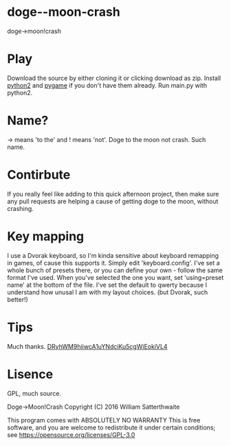 # doge--moon-crash
doge->moon!crash

# Play
Download the source by either cloning it or clicking download as zip. Install [python2](https://www.python.org/) and [pygame](http://pygame.org/download.shtml) if you don't have them already. Run main.py with python2.

# Name?
-> means 'to the' and ! means 'not'. Doge to the moon not crash. Such name.

# Contirbute
If you really feel like adding to this quick afternoon project, then make sure any pull requests are helping a cause of getting doge to the moon, without crashing.

# Key mapping
I use a Dvorak keyboard, so I'm kinda sensitive about keyboard remapping in games, of cause this supports it. Simply edit 'keyboard.config'. I've set a whole bunch of presets there, or you can define your own - follow the same format I've used. When you've selected the one you want, set 'using=preset name' at the bottom of the file. I've set the default to qwerty because I understand how unusal I am with my layout choices. (but Dvorak, such better!)

# Tips
Much thanks. [DRyhWM9hiiwcA1uYNdciKu5cgWiEokiVL4](dogecoin:DRyhWM9hiiwcA1uYNdciKu5cgWiEokiVL4)

# Lisence
GPL, much source.

Doge->Moon!Crash  Copyright (C) 2016  William Satterthwaite

This program comes with ABSOLUTELY NO WARRANTY
This is free software, and you are welcome to redistribute it
under certain conditions; see https://opensource.org/licenses/GPL-3.0
